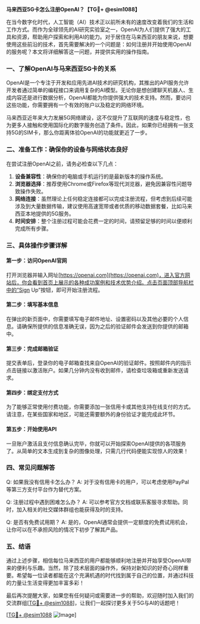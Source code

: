 **马来西亚5G卡怎么注册OpenAI？【TG💪+ @esim1088】**

在当今数字化时代，人工智能（AI）技术正以前所未有的速度改变着我们的生活和工作方式。而作为全球领先的AI研究实验室之一，OpenAI为人们提供了强大的工具和资源，帮助用户探索和利用AI的能力。对于居住在马来西亚的朋友来说，想要使用这些前沿的技术，首先需要解决的一个问题是：如何注册并开始使用OpenAI的服务呢？本文将详细解答这一问题，并提供实用的操作指南。

### 一、了解OpenAI与马来西亚5G卡的关系

OpenAI是一个专注于开发和应用先进AI技术的研究机构，其推出的API服务允许开发者通过简单的编程接口来调用复杂的AI模型。无论你是想创建聊天机器人、生成内容还是进行数据分析，OpenAI都能为你提供强大的技术支持。然而，要访问这些功能，你需要拥有一个有效的账户以及稳定的网络环境。

马来西亚近年来大力发展5G网络建设，这不仅提升了互联网的速度与稳定性，也为更多人接触和使用国际化的数字服务创造了条件。因此，如果你已经拥有一张支持5G的SIM卡，那么你距离体验OpenAI的功能就更近了一步。

### 二、准备工作：确保你的设备与网络状态良好

在尝试注册OpenAI之前，请务必检查以下几点：

1. **设备兼容性**：确保你的电脑或手机运行的是最新版本的操作系统。
2. **浏览器选择**：推荐使用Chrome或Firefox等现代浏览器，避免因兼容性问题导致操作失败。
3. **网络连接**：虽然理论上任何稳定连接都可以完成注册流程，但考虑到后续可能涉及到大量数据传输，建议使用高速宽带或者优质的移动数据套餐，比如马来西亚本地提供的5G服务。
4. **时间安排**：整个注册过程可能会花费一定的时间，请预留足够的时间以便顺利完成所有步骤。

### 三、具体操作步骤详解

#### 第一步：访问OpenAI官网
打开浏览器并输入网址[https://openai.com](https://openai.com)，进入官方网站后，你会看到首页上展示的各种成功案例和技术优势介绍。点击页面顶部导航栏中的“Sign Up”按钮，即可开始注册流程。

#### 第二步：填写基本信息
在弹出的新页面中，你需要填写电子邮件地址、设置密码以及其他必要的个人信息。请确保所提供的信息准确无误，因为之后的验证邮件会发送到你提供的邮箱中。

#### 第三步：完成邮箱验证
提交表单后，登录你的电子邮箱查找来自OpenAI的验证邮件。按照邮件内的指示点击链接以激活账户。如果几分钟内没有收到邮件，请检查垃圾箱或重新发送请求。

#### 第四步：绑定支付方式
为了能够正常使用付费功能，你需要添加一张信用卡或其他支持在线支付的方式。请注意，在某些国家和地区，可能还需要额外的身份验证才能完成此环节。

#### 第五步：开始使用API
一旦账户激活且支付信息确认完毕，你就可以开始探索OpenAI提供的各项服务了。从简单的文本生成到复杂的图像处理，只需几行代码便能实现惊人的效果！

### 四、常见问题解答

Q: 如果我没有信用卡怎么办？
A: 对于没有信用卡的用户，可以考虑使用PayPal等第三方支付平台作为替代方案。

Q: 注册过程中遇到困难怎么办？
A: 可以参考官方文档或联系客服寻求帮助。同时，加入相关的社交媒体群组也能获得及时的支持。

Q: 是否有免费试用期？
A: 是的，OpenAI通常会提供一定额度的免费试用机会，让你可以在不承担风险的情况下初步了解其产品。

### 五、结语

通过上述步骤，相信每位马来西亚的用户都能够顺利地注册并开始享受OpenAI带来的便利与乐趣。当然，除了技术层面的操作外，保持对新知识的好奇心同样重要。希望每一位读者都能在这个充满机遇的时代找到属于自己的位置，并通过科技的力量让生活变得更加丰富多彩！

最后再次提醒大家，如果您有任何疑问或需要进一步的帮助，欢迎随时加入我们的交流群组[[TG💪+ @esim1088](https://t.me/s/esim1088)]，让我们一起探讨更多关于5G与AI的话题吧！

[[TG💪+ @esim1088](https://t.me/s/esim1088) ![Image](https://i.postimg.cc/4NQfJmqS/Snipaste-2025-05-13-00-14-12.png)]